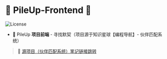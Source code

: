 # 🧬 PileUp-Frontend 🧬

![License](https://img.shields.io/badge/license-MIT-yellow)

- 📝 PileUp **项目前端** - 寻找默契（项目源于知识星球【编程导航】- 伙伴匹配系统）

>📎 [源项目（伙伴匹配系统）笔记链接跳转](https://yuyuanweb.feishu.cn/wiki/UHbLwJ5l7i6GJkkKI4Oc26Y6n1g)



